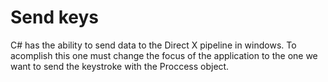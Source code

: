 # Send keys
C# has the ability to send data to the Direct X pipeline in windows. To acomplish this one must change the focus of the application to the one we want to send the keystroke with the Proccess object.


